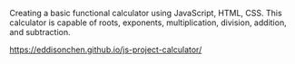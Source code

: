 Creating a basic functional calculator using JavaScript, HTML, CSS. 
This calculator is capable of roots, exponents, multiplication, division, addition, and subtraction.

https://eddisonchen.github.io/js-project-calculator/
